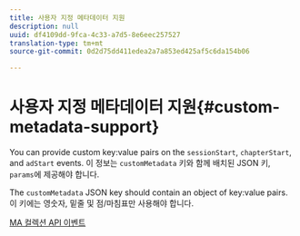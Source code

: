 ```yaml
---
title: 사용자 지정 메타데이터 지원
description: null
uuid: df4109dd-9fca-4c33-a7d5-8e6eec257527
translation-type: tm+mt
source-git-commit: 0d2d75dd411edea2a7a853ed425af5c6da154b06

---
```



# 사용자 지정 메타데이터 지원{#custom-metadata-support}

You can provide custom key:value pairs on the `sessionStart`, `chapterStart`, and `adStart` events. 이 정보는 `customMetadata` 키와 함께 배치된 JSON 키, `params`에 제공해야 합니다.

The `customMetadata` JSON key should contain an object of key:value pairs. 이 키에는 영숫자, 밑줄 및 점/마침표만 사용해야 합니다.

[MA 컬렉션 API 이벤트](/help/media-collection-api/mc-api-ref/mc-api-events-req.md)

